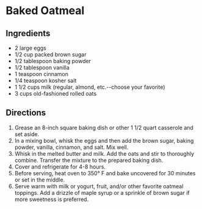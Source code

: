 # Baked Oatmeal
## Ingredients
-   2 large eggs
-   1/2 cup packed brown sugar
-   1/2 tablespoon baking powder
-   1/2 tablespoon vanilla
-   1 teaspoon cinnamon
-   1/4 teaspoon kosher salt
-   1 1/2 cups milk (regular, almond, etc.--choose your favorite)
-   3 cups old-fashioned rolled oats

## Directions
1.  Grease an 8-inch square baking dish or other 1 1/2 quart casserole and set aside.
2.  In a mixing bowl, whisk the eggs and then add the brown sugar, baking powder, vanilla, cinnamon, and salt. Mix well.
3.  Whisk in the melted butter and milk. Add the oats and stir to thoroughly combine. Transfer the mixture to the prepared baking dish.
4.  Cover and refrigerate for 4-8 hours.
5.  Before serving, heat oven to 350° F and bake uncovered for 30 minutes or set in the middle.
6.  Serve warm with milk or yogurt, fruit, and/or other favorite oatmeal toppings. Add a drizzle of maple syrup or a sprinkle of brown sugar if more sweetness is preferred. 